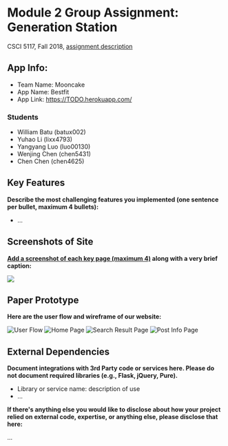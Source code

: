 # Module 2 Group Assignment: Generation Station

CSCI 5117, Fall 2018, [assignment description](https://docs.google.com/document/d/1HhB-96IZ-u5VlfBfdsy9-pkB59zzAapvW1MNsgvQq6M/edit)

## App Info:

* Team Name: Mooncake
* App Name: Bestfit
* App Link: <https://TODO.herokuapp.com/>

### Students

* William Batu (batux002)
* Yuhao Li (lixx4793)
* Yangyang Luo (luo00130)
* Wenjing Chen (chen5431)
* Chen Chen (chen4625)


## Key Features

**Describe the most challenging features you implemented
(one sentence per bullet, maximum 4 bullets):**

* ...


## Screenshots of Site

**[Add a screenshot of each key page (maximum 4)](https://stackoverflow.com/questions/10189356/how-to-add-screenshot-to-readmes-in-github-repository)
along with a very brief caption:**

![](https://media.giphy.com/media/XIqCQx02E1U9W/giphy.gif)


## Paper Prototype

<!-- **[Add images/photos that show your paper prototype (maximum 4)](https://stackoverflow.com/questions/10189356/how-to-add-screenshot-to-readmes-in-github-repository) along with a very brief caption:**

![](https://media.giphy.com/media/3oEdv1EbS2Ss1NvrUc/giphy.gif) -->

**Here are the user flow and wireframe of our website:**

![User Flow](/webDesign/1_userFlow.png?raw=true "User Flow")
![Home Page](/webDesign/2_homePage.png?raw=true "Home Page")
![Search Result Page](/webDesign/3_searchResult.png?raw=true "Search Result Page")
![Post Info Page](/webDesign/4_postInfoPage.png?raw=true "Post Info Page")




## External Dependencies

**Document integrations with 3rd Party code or services here.
Please do not document required libraries (e.g., Flask, jQuery, Pure).**

* Library or service name: description of use
* ...

**If there's anything else you would like to disclose about how your project
relied on external code, expertise, or anything else, please disclose that
here:**

...
